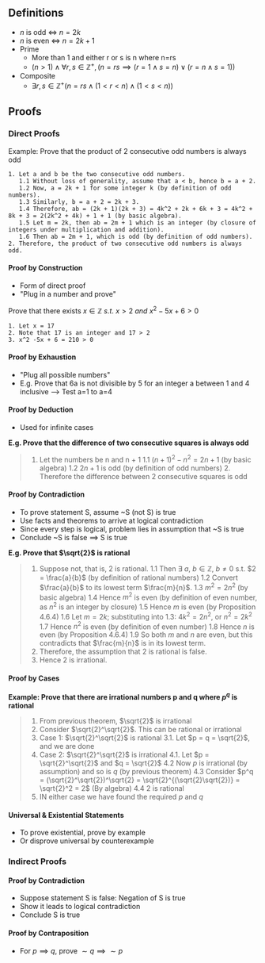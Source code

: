 ## Definitions
- $n$ is odd $\iff$ $n=2k$
- $n$ is even $\iff$ $n=2k+1$
- Prime
	- More than 1 and either r or s is n where n=rs
	- $(n > 1) \land \forall r,s \in \mathbb{Z}^+, (n=rs \implies (r=1\land s= n)\lor(r = n\land s = 1))$
- Composite
	- $\exists r,s \in \mathbb{Z}^+ (n=rs\land (1<r<n) \land (1<s<n))$

## Proofs

### Direct Proofs
Example: Prove that the product of 2 consecutive odd numbers is always odd
```
1. Let a and b be the two consecutive odd numbers.
   1.1 Without loss of generality, assume that a < b, hence b = a + 2.
   1.2 Now, a = 2k + 1 for some integer k (by definition of odd numbers).
   1.3 Similarly, b = a + 2 = 2k + 3.
   1.4 Therefore, ab = (2k + 1)(2k + 3) = 4k^2 + 2k + 6k + 3 = 4k^2 + 8k + 3 = 2(2k^2 + 4k) + 1 + 1 (by basic algebra).
   1.5 Let m = 2k, then ab = 2m + 1 which is an integer (by closure of integers under multiplication and addition).
   1.6 Then ab = 2m + 1, which is odd (by definition of odd numbers).
2. Therefore, the product of two consecutive odd numbers is always odd.
```

#### Proof by Construction
- Form of direct proof
- "Plug in a number and prove"

Prove that there exists $x \in \mathbb{Z}\ s.t.\ x > 2\ and\ x^2 -5x + 6 > 0$
```
1. Let x = 17
2. Note that 17 is an integer and 17 > 2
3. x^2 -5x + 6 = 210 > 0
```
#### Proof by Exhaustion
- "Plug all possible numbers"
- E.g. Prove that 6a is not divisible by 5 for an integer a between 1 and 4 inclusive --> Test a=1 to a=4

#### Proof by Deduction
- Used for infinite cases

**E.g. Prove that the difference of two consecutive squares is always odd**
> 1. Let the numbers be n and n + 1
		1.1 $(n+1)^2 - n^2 = 2n + 1$ (by basic algebra)
		1.2 $2n + 1$ is odd (by definition of odd numbers)
    2. Therefore the difference between 2 consecutive squares is odd

#### Proof by Contradiction
- To prove statement S, assume ~S (not S) is true
- Use facts and theorems to arrive at logical contradiction
- Since every step is logical, problem lies in assumption that ~S is true
- Conclude ~S is false $\implies$ S is true

**E.g. Prove that $\sqrt{2}$ is rational**
> 1. Suppose not, that is, $2$ is rational. 
> 	1.1 Then $\exists\ a,\ b \in \mathbb{Z}$, $b \neq 0$ s.t. $2 = \frac{a}{b}$ (by definition of rational numbers) 
> 	1.2 Convert $\frac{a}{b}$ to its lowest term $\frac{m}{n}$. 
> 	1.3 $m^2 = 2n^2$ (by basic algebra) 
> 	1.4 Hence $m^2$ is even (by definition of even number, as $n^2$ is an integer by closure) 
> 	1.5 Hence $m$ is even (by Proposition 4.6.4) 
> 	1.6 Let $m = 2k$; substituting into 1.3: $4k^2 = 2n^2$, or $n^2 = 2k^2$ 
> 	1.7 Hence $n^2$ is even (by definition of even number) 
> 	1.8 Hence $n$ is even (by Proposition 4.6.4) 
> 	1.9 So both $m$ and $n$ are even, but this contradicts that $\frac{m}{n}$ is in its lowest term. 
>  2. Therefore, the assumption that $2$ is rational is false. 
>  3. Hence $2$ is irrational.

#### Proof by Cases

**Example: Prove that there are irrational numbers p and q where $p^q$ is rational**
> 1. From previous theorem, $\sqrt{2}$ is irrational
> 2.  Consider $\sqrt{2}^\sqrt{2}$. This can be rational or irrational
> 3. Case 1: $\sqrt{2}^\sqrt{2}$ is rational
> 	3.1. Let $p = q = \sqrt{2}$, and we are done
> 4. Case 2: $\sqrt{2}^\sqrt{2}$ is irrational
> 	4.1. Let $p = \sqrt{2}^\sqrt{2}$ and $q = \sqrt{2}$
> 	4.2 Now $p$ is irrational (by assumption) and so is $q$ (by previous theorem)
> 	4.3 Consider $p^q = (\sqrt{2}^\sqrt{2})^\sqrt{2} = \sqrt{2}^{(\sqrt{2}\sqrt{2})} = \sqrt{2}^2 = 2$ (By algebra)
> 	4.4 2 is rational
> 5. IN either case we have found the required $p$ and $q$

#### Universal & Existential Statements
- To prove existential, prove by example
- Or disprove universal by counterexample

### Indirect Proofs
#### Proof by Contradiction
- Suppose statement S is false: Negation of S is true
- Show it leads to logical contradiction
- Conclude S is true

#### Proof by Contraposition
- For $p \implies q$, prove $\sim q \implies \sim p$